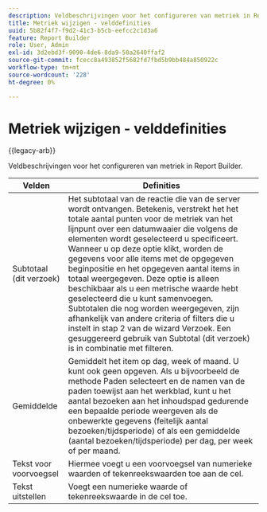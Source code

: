 ```yaml
---
description: Veldbeschrijvingen voor het configureren van metriek in Report Builder.
title: Metriek wijzigen - velddefinities
uuid: 5b82f4f7-f9d2-41c3-b5cb-eefcc2c1d3a6
feature: Report Builder
role: User, Admin
exl-id: 3d2ebd3f-9090-4de6-8da9-50a2640ffaf2
source-git-commit: fcecc8a493852f5682fd7fbd5b9bb484a850922c
workflow-type: tm+mt
source-wordcount: '228'
ht-degree: 0%

---
```


# Metriek wijzigen - velddefinities

{{legacy-arb}}

Veldbeschrijvingen voor het configureren van metriek in Report Builder.

| Velden | Definities |
|--- |--- |
| Subtotaal (dit verzoek) | Het subtotaal van de reactie die van de server wordt ontvangen. Betekenis, verstrekt het het totale aantal punten voor de metriek van het lijnpunt over een datumwaaier die volgens de elementen wordt geselecteerd u specificeert. Wanneer u op deze optie klikt, worden de gegevens voor alle items met de opgegeven beginpositie en het opgegeven aantal items in totaal weergegeven.  Deze optie is alleen beschikbaar als u een metrische waarde hebt geselecteerd die u kunt samenvoegen. Subtotalen die nog worden weergegeven, zijn afhankelijk van andere criteria of filters die u instelt in stap 2 van de wizard Verzoek. Een gesuggereerd gebruik van Subtotal (dit verzoek) is in combinatie met filteren. |
| Gemiddelde | Gemiddelt het item op dag, week of maand. U kunt ook geen opgeven.  Als u bijvoorbeeld de methode Paden selecteert en de namen van de paden toewijst aan het werkblad, kunt u het aantal bezoeken aan het inhoudspad gedurende een bepaalde periode weergeven als de onbewerkte gegevens (feitelijk aantal bezoeken/tijdsperiode) of als een gemiddelde (aantal bezoeken/tijdsperiode) per dag, per week of per maand. |
| Tekst voor voorvoegsel | Hiermee voegt u een voorvoegsel van numerieke waarden of tekenreekswaarden toe aan de cel. |
| Tekst uitstellen | Voegt een numerieke waarde of tekenreekswaarde in de cel toe. |
